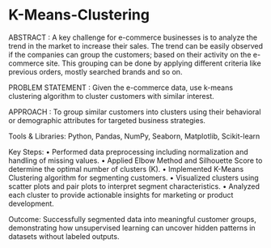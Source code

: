 # K-Means-Clustering

ABSTRACT : A key challenge for e-commerce businesses is to analyze the trend in the market to increase their sales. The trend can be easily observed if the companies can group the customers; based on their activity on the e-commerce site. This grouping can be done by applying different criteria like previous orders, mostly searched brands and so on.


PROBLEM STATEMENT : Given the e-commerce data, use k-means clustering algorithm to cluster customers with similar interest.


APPROACH : To group similar customers into clusters using their behavioral or demographic attributes for targeted business strategies.


Tools & Libraries: Python, Pandas, NumPy, Seaborn, Matplotlib, Scikit-learn


Key Steps:
	•	Performed data preprocessing including normalization and handling of missing values.
	•	Applied Elbow Method and Silhouette Score to determine the optimal number of clusters (K).
	•	Implemented K-Means Clustering algorithm for segmenting customers.
	•	Visualized clusters using scatter plots and pair plots to interpret segment characteristics.
	•	Analyzed each cluster to provide actionable insights for marketing or product development.

 
Outcome: Successfully segmented data into meaningful customer groups, demonstrating how unsupervised learning can uncover hidden patterns in datasets without labeled outputs.
